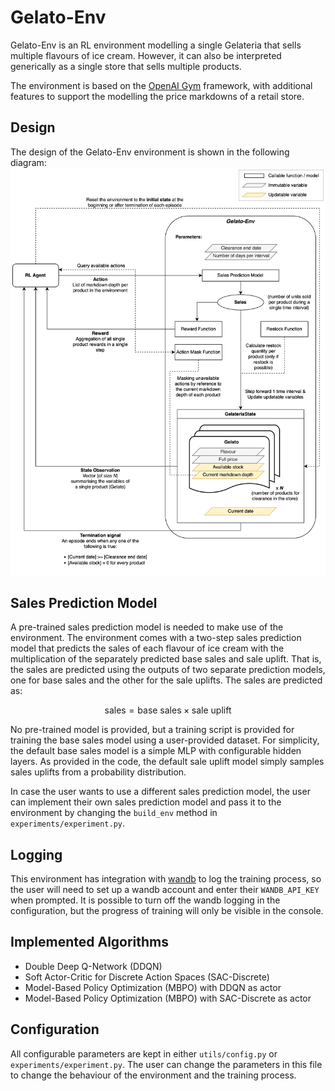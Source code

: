 # Gelato-Env

Gelato-Env is an RL environment modelling a single Gelateria that sells multiple flavours of ice cream. 
However, it can also be interpreted generically as a single store that sells multiple products.

The environment is based on the [OpenAI Gym](https://www.gymlibrary.dev/) framework, with additional features to support the modelling the price markdowns of a retail store.

## Design
The design of the Gelato-Env environment is shown in the following diagram:
![Design of Gelato-Env](imgs/GelatoEnv_diagram.png)

## Sales Prediction Model
A pre-trained sales prediction model is needed to make use of the environment. The environment comes with a two-step sales prediction model that predicts the sales of each flavour of ice cream with the multiplication of the separately predicted base sales and sale uplift. That is, the sales are predicted using the outputs of two separate prediction models, one for base sales and the other for the sale uplifts. The sales are predicted as:

$$\text{sales} = \text{base sales} \times \text{sale uplift}$$

No pre-trained model is provided, but a training script is provided for training the base sales model using a user-provided dataset. For simplicity, the default base sales model is a simple MLP with configurable hidden layers. As provided in the code, the default sale uplift model simply samples sales uplifts from a probability distribution.

In case the user wants to use a different sales prediction model, the user can implement their own sales prediction model and pass it to the environment by changing the `build_env` method in `experiments/experiment.py`.


[//]: # (### Training the Sales Prediction Model)

[//]: # (The environment comes with a default two-step model that predicts the sales of each flavour of ice cream with the multiplication of the separately predicted base sales and sale uplift. That is, the sales is predicted as:)

[//]: # ($$\text{sales} = \text{base_sales} \times \text{sale uplift} $$.)

[//]: # ()
[//]: # (The training script provides a simple sales prediction model using a fairly simple MLP.)

[//]: # (```python)

[//]: # (python train_sales_prediction_model.py)

[//]: # (```)




## Logging
This environment has integration with [wandb](https://docs.wandb.ai) to log the training process, so the user will need to set up a wandb account and enter their `WANDB_API_KEY` when prompted.
It is possible to turn off the wandb logging in the configuration, but the progress of training will only be visible in the console.

[//]: # (## Installation)

## Implemented Algorithms

[//]: # (* TD-Zero)

[//]: # (* MC-Control)
* Double Deep Q-Network (DDQN)
* Soft Actor-Critic for Discrete Action Spaces (SAC-Discrete)
* Model-Based Policy Optimization (MBPO) with DDQN as actor
* Model-Based Policy Optimization (MBPO) with SAC-Discrete as actor

## Configuration
All configurable parameters are kept in either `utils/config.py` or `experiments/experiment.py`. The user can change the parameters in this file to change the behaviour of the environment and the training process.

[//]: # (### Linux)

[//]: # ()
[//]: # (It is convenient to make use of `pipx` to install general helper packages:)

[//]: # ()
[//]: # (```bash)

[//]: # (python -m venv $HOME/.venvs)

[//]: # (source $HOME/.venvs/bin/activate)

[//]: # (pip install pipx)

[//]: # (pipx install black)

[//]: # (pipx install isort)

[//]: # (pipx install ruff)

[//]: # (pipx install pre-commit)

[//]: # (```)

[//]: # ()
[//]: # (Use the Makefile to install the repo and its dependencies:)

[//]: # ()
[//]: # (```bash)

[//]: # (make setup)

[//]: # (```)

[//]: # ()
[//]: # (#)
